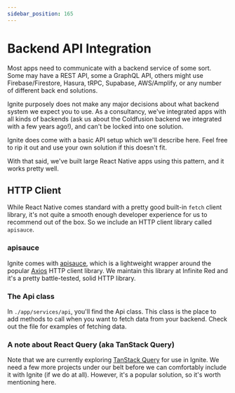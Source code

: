 ```yaml
---
sidebar_position: 165
---
```


# Backend API Integration

Most apps need to communicate with a backend service of some sort. Some may have a REST API, some a GraphQL API, others might use Firebase/Firestore, Hasura, tRPC, Supabase, AWS/Amplify, or any number of different back end solutions.

Ignite purposely does not make any major decisions about what backend system we expect you to use. As a consultancy, we've integrated apps with all kinds of backends (ask us about the Coldfusion backend we integrated with a few years ago!), and can't be locked into one solution.

Ignite does come with a basic API setup which we'll describe here. Feel free to rip it out and use your own solution if this doesn't fit.

With that said, we've built large React Native apps using this pattern, and it works pretty well.

## HTTP Client

While React Native comes standard with a pretty good built-in `fetch` client library, it's not quite a smooth enough developer experience for us to recommend out of the box. So we include an HTTP client library called `apisauce`.

### apisauce

Ignite comes with [apisauce](https://github.com/infinitered/apisauce), which is a lightweight wrapper around the popular [Axios](https://axios-http.com/docs/intro) HTTP client library. We maintain this library at Infinite Red and it's a pretty battle-tested, solid HTTP library.

### The Api class

In `./app/services/api`, you'll find the Api class. This class is the place to add methods to call when you want to fetch data from your backend. Check out the file for examples of fetching data.

### A note about React Query (aka TanStack Query)

Note that we are currently exploring [TanStack Query](https://tanstack.com/query/) for use in Ignite. We need a few more projects under our belt before we can comfortably include it with Ignite (if we do at all). However, it's a popular solution, so it's worth mentioning here.
